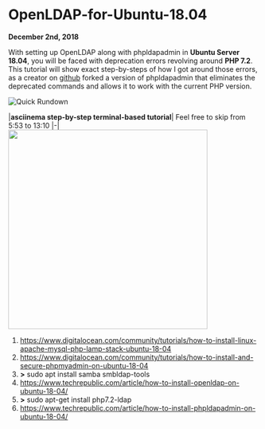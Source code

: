 # OpenLDAP-for-Ubuntu-18.04
**December 2nd, 2018**

With setting up OpenLDAP along with phpldapadmin in **Ubuntu Server 18.04**, you will be faced with deprecation errors revolving around **PHP 7.2**. This tutorial will show exact step-by-steps of how I got around those errors, as a creator on <a href="https://github.com/breisig/phpLDAPadmin">github</a> forked a version of phpldapadmin that eliminates the deprecated commands and allows it to work with the current PHP version.

![Quick Rundown](https://i.imgur.com/r3W4Sz9.jpg)

|**asciinema step-by-step terminal-based tutorial**|
Feel free to skip from 5:53 to 13:10
|-|
<a href="https://asciinema.org/a/HC5e82L9mFl85gnsdZKRBqtKY"><img src="https://asciinema.org/a/HC5e82L9mFl85gnsdZKRBqtKY.png" width="400"/></a>

1) <a href="https://www.digitalocean.com/community/tutorials/how-to-install-linux-apache-mysql-php-lamp-stack-ubuntu-18-04">https://www.digitalocean.com/community/tutorials/how-to-install-linux-apache-mysql-php-lamp-stack-ubuntu-18-04</a>
2) <a href="https://www.digitalocean.com/community/tutorials/how-to-install-and-secure-phpmyadmin-on-ubuntu-18-04">https://www.digitalocean.com/community/tutorials/how-to-install-and-secure-phpmyadmin-on-ubuntu-18-04</a>
3) **>** sudo apt install samba smbldap-tools
4) <a href="https://www.techrepublic.com/article/how-to-install-openldap-on-ubuntu-18-04/">https://www.techrepublic.com/article/how-to-install-openldap-on-ubuntu-18-04/</a>
5) **>** sudo apt-get install php7.2-ldap
6) <a href="https://www.techrepublic.com/article/how-to-install-phpldapadmin-on-ubuntu-18-04/">https://www.techrepublic.com/article/how-to-install-phpldapadmin-on-ubuntu-18-04/</a>
